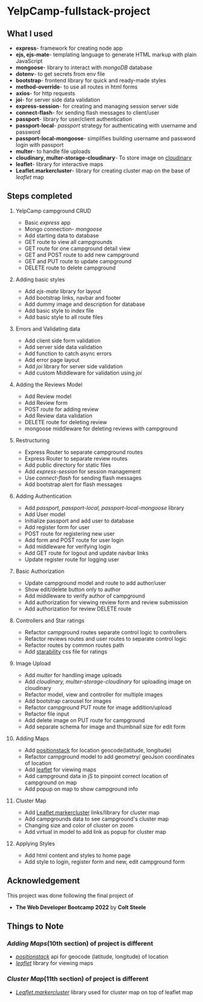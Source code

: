 # YelpCamp-fullstack-project

## What I used

- **express**- framework for creating node app
- **ejs, ejs-mate**- templating language to generate HTML markup with plain JavaScript
- **mongoose**- library to interact with *mongoDB* database
- **dotenv**- to get secrets from env file
- **bootstrap**- frontend library for quick and ready-made styles
- **method-override**- to use all routes in html forms
- **axios**- for http requests
- **joi**- for server side data validation
- **express-session**- for creating and managing session server side
- **connect-flash**- for sending flash messages to client/user
- **passport**- library for user/client authentication
- **passport-local**- *passport* strategy for authenticating with username and password
- **passport-local-mongoose**- simplifies building username and password login with passport
- **multer**- to handle file uploads
- **cloudinary, multer-storage-cloudinary**- To store image on [cloudinary](https://cloudinary.com/)
- **leaflet**- library for interactive maps
- **Leaflet.markercluster**- library for creating cluster map on the base of *leaflet* map

## Steps completed

1. YelpCamp campground CRUD
    - Basic *express* app
    - Mongo connection- *mongoose*
    - Add starting data to database
    - GET route to view all campgrounds
    - GET route for one campground detail view
    - GET and POST route to add new campground
    - GET and PUT route to update campground
    - DELETE route to delete campground

2. Adding basic styles
    - Add *ejs-mate* library for layout
    - Add bootstrap links, navbar and footer
    - Add dummy image and description for database
    - Add basic style to index file
    - Add basic style to all route files

3. Errors and Validating data
   - Add client side form validation
   - Add server side data validation
   - Add function to catch async errors
   - Add error page layout
   - Add *joi* library for server side validation
   - Add custom Middleware for validation using *joi*

4. Adding the Reviews Model
    - Add Review model
    - Add Review form
    - POST route for adding review
    - Add Review data validation
    - DELETE route for deleting review
    - mongoose middleware for deleting reviews with campground

5. Restructuring
    - Express Router to separate campground routes
    - Express Router to separate review routes
    - Add public directory for static files
    - Add *express-session* for session management
    - Use *connect-flash* for sending flash messages
    - Add bootstrap alert for flash messages

6. Adding Authentication
    - Add *passport, passport-local, passport-local-mongoose* library
    - Add User model
    - Initialize passport and add user to database
    - Add register form for user
    - POST route for registering new user
    - Add form and POST route for user login
    - Add middleware for verifying login
    - Add GET route for logout and update navbar links
    - Update register route for logging user

7. Basic Authorization
    - Update campground model and route to add author/user
    - Show edit/delete button only to author
    - Add middleware to verify author of campground
    - Add authorization for viewing review form and review submission
    - Add authorization for review DELETE route

8. Controllers and Star ratings
    - Refactor campground routes separate control logic to controllers
    - Refactor reviews routes and user routes to separate control logic
    - Refactor routes by common routes path
    - Add [starability](https://github.com/LunarLogic/starability) css file for ratings

9. Image Upload
    - Add *multer* for handling image uploads
    - Add *cloudinary, multer-storage-cloudinary* for uploading image on cloudinary
    - Refactor model, view and controller for multiple images
    - Add bootstrap carousel for images
    - Refactor campground PUT route for image addition/upload
    - Refactor file input
    - Add delete image on PUT route for campground
    - Add separate schema for image and thumbnail size for edit form

10. Adding Maps
    - Add [positionstack](https://positionstack.com/) for location geocode(latitude, longitude)
    - Refactor campground model to add geometry/ geoJson coordinates of location
    - Add [leaflet](https://leafletjs.com/) for viewing maps
    - Add campground data in jS to pinpoint correct location of campground on map
    - Add popup on map to show campground info

11. Cluster Map
    - Add [Leaflet.markercluster](https://github.com/Leaflet/Leaflet.markercluster) links/library for cluster map
    - Add campgrounds data to see campground's cluster map
    - Changing size and color of cluster on zoom
    - Add virtual in model to add link as popup for cluster map

12. Applying Styles
    - Add html content and styles to home page
    - Add style to login, register form and new, edit campground form

## Acknowledgement

This project was done following the final project of

- **The Web Developer Bootcamp 2022** by **Colt Steele**

## Things to Note

### *Adding Maps*(10th section) of project is different

- [*positionstack*](https://positionstack.com/) api for geocode (latitude, longitude) of location
- [*leaflet*](https://leafletjs.com/) library for viewing maps

### *Cluster Map*(11th section) of project is different

- [*Leaflet.markercluster*](https://www.npmjs.com/package/leaflet.markercluster) library used for cluster map on top of leaflet map
